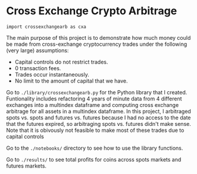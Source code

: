 # Cross Exchange Crypto Arbitrage

`import crossexchangearb as cxa`

The main purpose of this project is to demonstrate how much money could be made from cross-exchange cryptocurrency trades under the following (very large) assumptions:

- Capital controls do not restrict trades.
- 0 transaction fees.
- Trades occur instantaneously.
- No limit to the amount of capital that we have.

Go to `./library/crossexchangearb.py` for the Python library that I created. Funtionality includes refactoring 4 years of minute data from 4 different exchanges into a multindex dataframe and computing cross exchange arbitrage for all assets in a multindex dataframe. In this project, I arbitraged spots vs. spots and futures vs. futures because I had no access to the date that the futures expired, so arbitraging spots vs. futures didn't make sense. Note that it is obivously not feasible to make most of these trades due to capital controls

Go to the `./notebooks/` directory to see how to use the library functions.

Go to `./results/` to see total profits for coins across spots markets and futures markets.